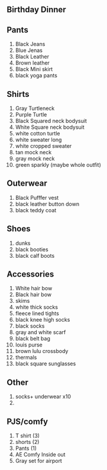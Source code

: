 ## Birthday Dinner


## Pants
1. Black Jeans
2. Blue Jenas
3. Black Leather
4. Brown leather
5. Black Mini skirt
6. black yoga pants

## Shirts
1.  Gray Turtleneck
2. Purple Turtle
3. Black Squared neck bodysuit
4. White Square neck bodysuit
5. white cotton turtle
6. white sweater long
7. white cropped sweater
8. tan mock neck
9. gray mock neck
10. green sparkly (maybe whole outfit)

## Outerwear
1. Black Pufffer vest
2. black leather button down
3. black teddy coat


## Shoes
1. dunks
2. black booties
3. black calf boots

## Accessories
1. White hair bow
2. Black hair bow
3. skims
4. white thick socks
5. fleece lined tights
6. black knee high socks
7. black socks
8. gray and white scarf
9. black belt bag
10. louis purse
11. brown lulu crossbody
12. thermals
13. black square sunglasses

## Other
1. socks+ underwear x10
2. 

## PJS/comfy
1. T shirt (3)
2. shorts (2)
3. Pants (1)
4. AE Comfy Inside out
5. Gray set for airport
